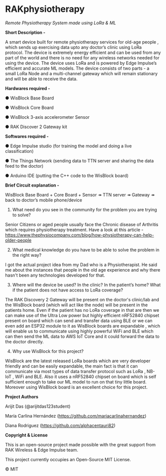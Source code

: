 # RAKphysiotherapy
*Remote Physiotherapy System made using LoRa &amp; ML* 


**Short Description -**


A smart device built for remote physiotherapy services for old-age people , which sends up
exercising data upto any doctor’s clinic using LoRa protocol. The device is extremely energy
efficient and can be used from any part of the world and there is no need for any wireless
networks needed for using the device. The device uses LoRa and is powered by Edge
Impulse’s efficient and accurate ML models. The device consists of two parts - a small LoRa
Node and a multi-channel gateway which will remain stationary and will be able to receive
the data.

**Hardwares required -**

● WisBlock Base Board

● WisBlock Core Board

● WisBlock 3-axis accelerometer Sensor

● RAK Discover 2 Gateway kit

**Softwares required -**

● Edge Impulse studio (for training the model and doing a live classification)

● The Things Network (sending data to TTN server and sharing the data feed to the
doctor)

● Arduino IDE (putting the C++ code to the WisBlock board)

**Brief Circuit explanation -**

WisBlock Base Board + Core Board + Sensor ↠ TTN server ↠ Gateway ↠ back to
doctor’s mobile phone/device

1) What need do you see in the community for the problem you are trying to solve?

Senior Citizens or aged people usually face the Chronic disease of Arthritis which requires physiotherapy treatment.
Have a look at this article - https://www.thephysiocompany.com/blog/how-physiotherapy-can-help-older-people

2) What medical knowledge do you have to be able to solve the problem in the right way? 

I got the actual project idea from my Dad who is a Physiotherapist. He said me about the instances that people in the old age experience and why there hasn't been any technologies developed for that. 

3) Where will the device be used? In the clinic? In the patient’s home? What if the patient does not have access to LoRa coverage?

The RAK Discovery 2 Gateway will be present on the doctor's clinic/lab and the WisBlock board (which will act like the node) will be present in the patients home. 
Even if the patient has no LoRa coverage in that are then we can make use of the Ultra Low power but highly efficient nRF52840 chipset present on board which can send and transfer data using BLE or we can even add an ESP32 module to it as WisBlock boards are expandable , which will enable us to communicate using highly powerful WiFi and BLE which can then send the ML data to AWS IoT Core and it could forward the data to the doctor directly. 

4) Why use WisBlock for this project?

WisBlock are the latest released LoRa boards which are very developer friendly and can be easily expandable, the main fact is that it can communicate via most types of data transfer protocol such as LoRa , NB-IoT , WiFi and BLE. Also it uses a nRF52840 chipset on board which is self sufficient enough to take our ML model to run on that tiny little board. Moreover using WisBlock board is an excellent choice for this project. 

**Project Authors**

Arijit Das (@arijitdas123student)

María Carlina Hernández (https://github.com/mariacarlinahernandez)

Diana Rodriguez (https://github.com/alphacentauri82)

**Copyright & License**

This is an open-source project made possible with the great support from RAK Wireless & Edge Impulse team. 

This project currently occupies an Open-Source MIT License. 

© MIT
